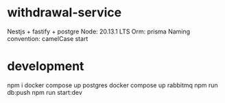 # withdrawal-service

Nestjs + fastify + postgre
Node: 20.13.1 LTS
Orm: prisma
Naming convention: camelCase
start

# development

npm i
docker compose up postgres
docker compose up rabbitmq
npm run db:push
npm run start:dev
